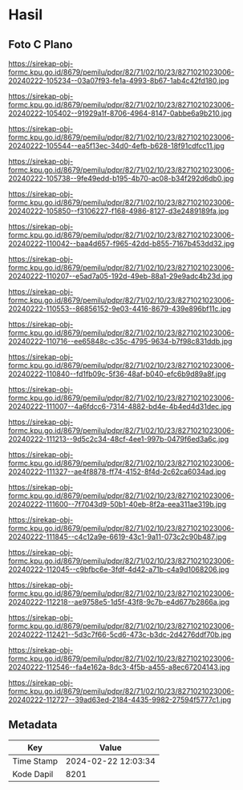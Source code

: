 # Hasil

## Foto C Plano

https://sirekap-obj-formc.kpu.go.id/8679/pemilu/pdpr/82/71/02/10/23/8271021023006-20240222-105234--03a07f93-fe1a-4993-8b67-1ab4c42fd180.jpg

https://sirekap-obj-formc.kpu.go.id/8679/pemilu/pdpr/82/71/02/10/23/8271021023006-20240222-105402--91929a1f-8706-4964-8147-0abbe6a9b210.jpg

https://sirekap-obj-formc.kpu.go.id/8679/pemilu/pdpr/82/71/02/10/23/8271021023006-20240222-105544--ea5f13ec-34d0-4efb-b628-18f91cdfcc11.jpg

https://sirekap-obj-formc.kpu.go.id/8679/pemilu/pdpr/82/71/02/10/23/8271021023006-20240222-105738--9fe49edd-b195-4b70-ac08-b34f292d6db0.jpg

https://sirekap-obj-formc.kpu.go.id/8679/pemilu/pdpr/82/71/02/10/23/8271021023006-20240222-105850--f3106227-f168-4986-8127-d3e2489189fa.jpg

https://sirekap-obj-formc.kpu.go.id/8679/pemilu/pdpr/82/71/02/10/23/8271021023006-20240222-110042--baa4d657-f965-42dd-b855-7167b453dd32.jpg

https://sirekap-obj-formc.kpu.go.id/8679/pemilu/pdpr/82/71/02/10/23/8271021023006-20240222-110207--e5ad7a05-192d-49eb-88a1-29e9adc4b23d.jpg

https://sirekap-obj-formc.kpu.go.id/8679/pemilu/pdpr/82/71/02/10/23/8271021023006-20240222-110553--86856152-9e03-4416-8679-439e896bf11c.jpg

https://sirekap-obj-formc.kpu.go.id/8679/pemilu/pdpr/82/71/02/10/23/8271021023006-20240222-110716--ee65848c-c35c-4795-9634-b7f98c831ddb.jpg

https://sirekap-obj-formc.kpu.go.id/8679/pemilu/pdpr/82/71/02/10/23/8271021023006-20240222-110840--fd1fb09c-5f36-48af-b040-efc6b9d89a8f.jpg

https://sirekap-obj-formc.kpu.go.id/8679/pemilu/pdpr/82/71/02/10/23/8271021023006-20240222-111007--4a6fdcc6-7314-4882-bd4e-4b4ed4d31dec.jpg

https://sirekap-obj-formc.kpu.go.id/8679/pemilu/pdpr/82/71/02/10/23/8271021023006-20240222-111213--9d5c2c34-48cf-4ee1-997b-0479f6ed3a6c.jpg

https://sirekap-obj-formc.kpu.go.id/8679/pemilu/pdpr/82/71/02/10/23/8271021023006-20240222-111327--ae4f8878-ff74-4152-8f4d-2c62ca6034ad.jpg

https://sirekap-obj-formc.kpu.go.id/8679/pemilu/pdpr/82/71/02/10/23/8271021023006-20240222-111600--7f7043d9-50b1-40eb-8f2a-eea311ae319b.jpg

https://sirekap-obj-formc.kpu.go.id/8679/pemilu/pdpr/82/71/02/10/23/8271021023006-20240222-111845--c4c12a9e-6619-43c1-9a11-073c2c90b487.jpg

https://sirekap-obj-formc.kpu.go.id/8679/pemilu/pdpr/82/71/02/10/23/8271021023006-20240222-112045--c9bfbc6e-3fdf-4d42-a71b-c4a9d1068206.jpg

https://sirekap-obj-formc.kpu.go.id/8679/pemilu/pdpr/82/71/02/10/23/8271021023006-20240222-112218--ae9758e5-1d5f-43f8-9c7b-e4d677b2866a.jpg

https://sirekap-obj-formc.kpu.go.id/8679/pemilu/pdpr/82/71/02/10/23/8271021023006-20240222-112421--5d3c7f66-5cd6-473c-b3dc-2d4276ddf70b.jpg

https://sirekap-obj-formc.kpu.go.id/8679/pemilu/pdpr/82/71/02/10/23/8271021023006-20240222-112546--fa4e162a-8dc3-4f5b-a455-a8ec67204143.jpg

https://sirekap-obj-formc.kpu.go.id/8679/pemilu/pdpr/82/71/02/10/23/8271021023006-20240222-112727--39ad63ed-2184-4435-9982-27594f5777c1.jpg


## Metadata

| Key        | Value               |
| ---------- | ------------------- |
| Time Stamp | 2024-02-22 12:03:34 |
| Kode Dapil | 8201                |



